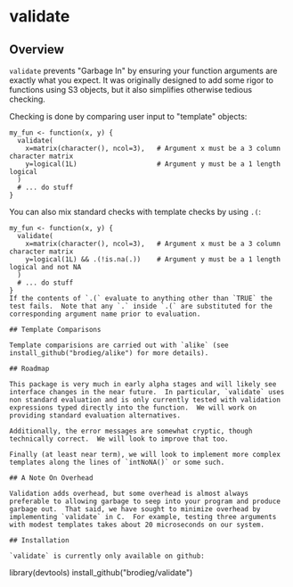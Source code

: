 # validate

## Overview

`validate` prevents "Garbage In" by ensuring your function arguments are exactly what you expect.  It was originally designed to add some rigor to functions using S3 objects, but it also simplifies otherwise tedious checking.

Checking is done by comparing user input to "template" objects:
```
my_fun <- function(x, y) {
  validate(
    x=matrix(character(), ncol=3),   # Argument x must be a 3 column character matrix
    y=logical(1L)                    # Argument y must be a 1 length logical
  )
  # ... do stuff
}
```
You can also mix standard checks with template checks by using `.(`:
```
my_fun <- function(x, y) {
  validate(
    x=matrix(character(), ncol=3),   # Argument x must be a 3 column character matrix
    y=logical(1L) && .(!is.na(.))    # Argument y must be a 1 length logical and not NA
  )
  # ... do stuff
}
If the contents of `.(` evaluate to anything other than `TRUE` the test fails.  Note that any `.` inside `.(` are substituted for the corresponding argument name prior to evaluation.

## Template Comparisons

Template comparisions are carried out with `alike` (see install_github("brodieg/alike") for more details).

## Roadmap

This package is very much in early alpha stages and will likely see interface changes in the near future.  In particular, `validate` uses non standard evaluation and is only currently tested with validation expressions typed directly into the function.  We will work on providing standard evaluation alternatives.

Additionally, the error messages are somewhat cryptic, though technically correct.  We will look to improve that too.

Finally (at least near term), we will look to implement more complex templates along the lines of `intNoNA()` or some such.

## A Note On Overhead

Validation adds overhead, but some overhead is almost always preferable to allowing garbage to seep into your program and produce garbage out.  That said, we have sought to minimize overhead by implementing `validate` in C.  For example, testing three arguments with modest templates takes about 20 microseconds on our system.

## Installation

`validate` is currently only available on github:

```
library(devtools)
install_github("brodieg/validate")
```
